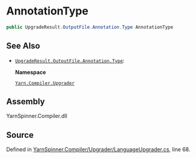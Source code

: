 # AnnotationType

```csharp
public UpgradeResult.OutputFile.Annotation.Type AnnotationType
```

## See Also

* [`UpgradeResult.OutputFile.Annotation.Type`](../upgraderesult.outputfile.annotation.type/): 

  **Namespace**

  [`Yarn.Compiler.Upgrader`](../)

## Assembly

YarnSpinner.Compiler.dll

## Source

Defined in [YarnSpinner.Compiler/Upgrader/LanguageUpgrader.cs](https://github.com/YarnSpinnerTool/YarnSpinner//blob/develop/YarnSpinner.Compiler/Upgrader/LanguageUpgrader.cs#L68), line 68.

